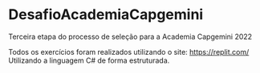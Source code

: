 # DesafioAcademiaCapgemini
Terceira etapa do processo de seleção para a Academia Capgemini 2022

Todos os exercícios foram realizados utilizando o site: https://replit.com/
Utilizando a linguagem C# de forma estruturada.
